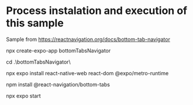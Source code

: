# Process instalation and execution of this sample

Sample from https://reactnavigation.org/docs/bottom-tab-navigator


npx create-expo-app bottomTabsNavigator

cd .\bottomTabsNavigator\

npx expo install react-native-web react-dom @expo/metro-runtime

npm install @react-navigation/bottom-tabs

npx expo start